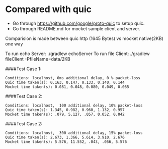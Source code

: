 # Compared with quic

+ Go through https://github.com/google/proto-quic to setup quic.
+ Go through README.md for mocket sample client and server.

Comparision is made between quic http (1645 Bytes) vs mocket native(2KB) one way

To run echo Server: ./gradlew echoServer
To run file Client: ./gradlew fileClient -PfileName=data/2KB

####Test Case 1:

    Conditions: localhost, 0ms additional delay, 0 % packet-loss
    Quic time taken(s): 0.163, 0.147, 0.133, 0.140, 0.144
    Mocket time taken(s): 0.081, 0.048, 0.080, 0.049, 0.055

####Test Case 2:

    Conditions: localhost,  100 additional delay, 10% packet-loss
    Quic time taken(s): 1.345, 0.982, 0.960, 1.132, 0.957
    Mocket time taken(s): .079, 5.127, .057, 0.052, 0.042

####Test Case 2:

    Conditions: localhost,  300 additional delay, 15% packet-loss
    Quic time taken(s): 2.673, 1.366, 5.614, 3.910, 2.676
    Mocket time taken(s): 5.576, 11.552, .043, .056, 5.576
